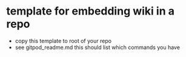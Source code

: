 # template for embedding wiki in a repo

- copy this template to root of your repo
- see gitpod_readme.md this should list which commands you have

